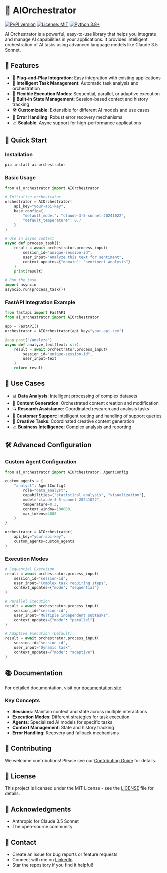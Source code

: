 # 🤖 AIOrchestrator

[![PyPI version](https://badge.fury.io/py/ai-orchestrator.svg)](https://badge.fury.io/py/ai-orchestrator)
[![License: MIT](https://img.shields.io/badge/License-MIT-yellow.svg)](https://opensource.org/licenses/MIT)
[![Python 3.8+](https://img.shields.io/badge/python-3.8+-blue.svg)](https://www.python.org/downloads/release/python-380/)

AI Orchestrator is a powerful, easy-to-use library that helps you integrate and manage AI capabilities in your applications. It provides intelligent orchestration of AI tasks using advanced language models like Claude 3.5 Sonnet.

## 🌟 Features

- 🔌 **Plug-and-Play Integration**: Easy integration with existing applications
- 🧠 **Intelligent Task Management**: Automatic task analysis and orchestration
- 🔄 **Flexible Execution Modes**: Sequential, parallel, or adaptive execution
- 💾 **Built-in State Management**: Session-based context and history tracking
- 🛠️ **Customizable**: Extensible for different AI models and use cases
- 🔐 **Error Handling**: Robust error recovery mechanisms
- 📈 **Scalable**: Async support for high-performance applications

## 🚀 Quick Start

### Installation

```bash
pip install ai-orchestrator
```

### Basic Usage

```python
from ai_orchestrator import AIOrchestrator

# Initialize orchestrator
orchestrator = AIOrchestrator(
    api_key="your-api-key",
    base_config={
        "default_model": "claude-3-5-sonnet-20241022",
        "default_temperature": 0.7
    }
)

# Use in async context
async def process_task():
    result = await orchestrator.process_input(
        session_id="unique-session-id",
        user_input="Analyze this text for sentiment",
        context_updates={"domain": "sentiment-analysis"}
    )
    print(result)

# Run the task
import asyncio
asyncio.run(process_task())
```

### FastAPI Integration Example

```python
from fastapi import FastAPI
from ai_orchestrator import AIOrchestrator

app = FastAPI()
orchestrator = AIOrchestrator(api_key="your-api-key")

@app.post("/analyze")
async def analyze_text(text: str):
    result = await orchestrator.process_input(
        session_id="unique-session-id",
        user_input=text
    )
    return result
```

## 🎯 Use Cases

- 📊 **Data Analysis**: Intelligent processing of complex datasets
- 📝 **Content Generation**: Orchestrated content creation and modification
- 🔍 **Research Assistance**: Coordinated research and analysis tasks
- 🤝 **Customer Support**: Intelligent routing and handling of support queries
- 🎨 **Creative Tasks**: Coordinated creative content generation
- 📈 **Business Intelligence**: Complex analysis and reporting

## 🛠️ Advanced Configuration

### Custom Agent Configuration

```python
from ai_orchestrator import AIOrchestrator, AgentConfig

custom_agents = {
    "analyst": AgentConfig(
        role="data_analyst",
        capabilities=["statistical_analysis", "visualization"],
        model="claude-3-5-sonnet-20241022",
        temperature=0.3,
        context_window=100000,
        max_tokens=4000
    )
}

orchestrator = AIOrchestrator(
    api_key="your-api-key",
    custom_agents=custom_agents
)
```

### Execution Modes

```python
# Sequential Execution
result = await orchestrator.process_input(
    session_id="session-id",
    user_input="Complex task requiring steps",
    context_updates={"mode": "sequential"}
)

# Parallel Execution
result = await orchestrator.process_input(
    session_id="session-id",
    user_input="Multiple independent subtasks",
    context_updates={"mode": "parallel"}
)

# Adaptive Execution (Default)
result = await orchestrator.process_input(
    session_id="session-id",
    user_input="Dynamic task",
    context_updates={"mode": "adaptive"}
)
```

## 📚 Documentation

For detailed documentation, visit our [documentation site](https://ai-orchestrator.readthedocs.io/).

### Key Concepts

- **Sessions**: Maintain context and state across multiple interactions
- **Execution Modes**: Different strategies for task execution
- **Agents**: Specialized AI models for specific tasks
- **Context Management**: State and history tracking
- **Error Handling**: Recovery and fallback mechanisms

## 🤝 Contributing

We welcome contributions! Please see our [Contributing Guide](CONTRIBUTING.md) for details.

## 📄 License

This project is licensed under the MIT License - see the [LICENSE](LICENSE) file for details.

## 🙏 Acknowledgments

- Anthropic for Claude 3.5 Sonnet
- The open-source community

## 📮 Contact

- Create an issue for bug reports or feature requests
- Connect with me on [LinkedIn](your-linkedin-url)
- Star the repository if you find it helpful!